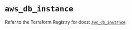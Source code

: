 # `aws_db_instance`

Refer to the Terraform Registry for docs: [`aws_db_instance`](https://registry.terraform.io/providers/hashicorp/aws/3.76.1/docs/resources/db_instance).
